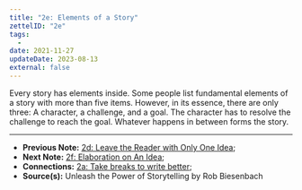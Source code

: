 ```yaml
---
title: "2e: Elements of a Story"
zettelID: "2e"
tags:
  -
date: 2021-11-27
updateDate: 2023-08-13
external: false
---
```


Every story has elements inside. Some people list fundamental elements of a story with more than five items. However, in its essence, there are only three: A character, a challenge, and a goal. The character has to resolve the challenge to reach the goal. Whatever happens in between forms the story.

---

- **Previous Note:** [2d: Leave the Reader with Only One Idea](/notes/2d/);
- **Next Note:** [2f: Elaboration on An Idea](/notes/2f/);
- **Connections:** [2a: Take breaks to write better](/notes/2a/);
- **Source(s):** Unleash the Power of Storytelling by Rob Biesenbach
